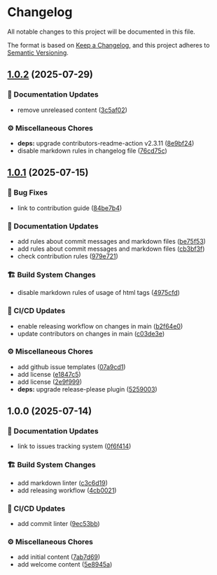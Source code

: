 # Changelog
<!-- markdownlint-disable MD024 -->

All notable changes to this project will be documented in this file.

The format is based on [Keep a Changelog](https://keepachangelog.com/en/1.1.0/),
and this project adheres to [Semantic Versioning](https://semver.org/spec/v2.0.0.html).

## [1.0.2](https://github.com/rmarting/innersource-for-newbies/compare/v1.0.1...v1.0.2) (2025-07-29)


### 📝 Documentation Updates

* remove unreleased content ([3c5af02](https://github.com/rmarting/innersource-for-newbies/commit/3c5af02d533fda3b631b11564bfd33ca26bfb268))


### ⚙️ Miscellaneous Chores

* **deps:** upgrade contributors-readme-action v2.3.11 ([8e9bf24](https://github.com/rmarting/innersource-for-newbies/commit/8e9bf24760387f6c60c4df5cc9b682e352f6277f))
* disable markdown rules in changelog file ([76cd75c](https://github.com/rmarting/innersource-for-newbies/commit/76cd75cad6907e57356abd72344f6d24583935e3))

## [1.0.1](https://github.com/rmarting/innersource-for-newbies/compare/v1.0.0...v1.0.1) (2025-07-15)


### 🐛 Bug Fixes

* link to contribution guide ([84be7b4](https://github.com/rmarting/innersource-for-newbies/commit/84be7b430ea3f11bd048da79d8764d03d84ab684))


### 📝 Documentation Updates

* add rules about commit messages and markdown files ([be75f53](https://github.com/rmarting/innersource-for-newbies/commit/be75f53a54f6b2c19decf910c8f1b6f73a99a37e))
* add rules about commit messages and markdown files ([cb3bf3f](https://github.com/rmarting/innersource-for-newbies/commit/cb3bf3fd1c378d808c8daa63f7f0a9752d5bc0a8))
* check contribution rules ([979e721](https://github.com/rmarting/innersource-for-newbies/commit/979e72180a9c403c13fe63cfcc7366d98180b4ff))


### 🏗️ Build System Changes

* disable markdown rules of usage of html tags ([4975cfd](https://github.com/rmarting/innersource-for-newbies/commit/4975cfd45593f73a41834a576de954db78aec3f3))


### 👷 CI/CD Updates

* enable releasing workflow on changes in main ([b2f64e0](https://github.com/rmarting/innersource-for-newbies/commit/b2f64e06852ccf0c5b9b4bb6f858696b4beb66cc))
* update contributors on changes in main ([c03de3e](https://github.com/rmarting/innersource-for-newbies/commit/c03de3ef426c89033fc4c77d4a2b5b17da0d0ebf))


### ⚙️ Miscellaneous Chores

* add github issue templates ([07a9cd1](https://github.com/rmarting/innersource-for-newbies/commit/07a9cd10b99fa7fefa028eda042dc7799a93e1dc))
* add license ([e1847c5](https://github.com/rmarting/innersource-for-newbies/commit/e1847c574e237dc6e4ffe9f291a0aa330e67a2c6))
* add license ([2e9f999](https://github.com/rmarting/innersource-for-newbies/commit/2e9f9999d89f40dbe67d497a7fe598ccd95e5ba8))
* **deps:** upgrade release-please plugin ([5259003](https://github.com/rmarting/innersource-for-newbies/commit/5259003088cae8481382d911bf8469c380c04395))

## 1.0.0 (2025-07-14)


### 📝 Documentation Updates

* link to issues tracking system ([0f6f414](https://github.com/rmarting/innersource-for-newbies/commit/0f6f414e87567bbb783a3c2b019e1311fc8a6187))


### 🏗️ Build System Changes

* add markdown linter ([c3c6d19](https://github.com/rmarting/innersource-for-newbies/commit/c3c6d19ddbde86d8b81dac53f376d63d994e912c))
* add releasing workflow ([4cb0021](https://github.com/rmarting/innersource-for-newbies/commit/4cb0021cf7bd35afeba52328abe3d9264ee24b32))


### 👷 CI/CD Updates

* add commit linter ([9ec53bb](https://github.com/rmarting/innersource-for-newbies/commit/9ec53bbae4c13462fa9b46b50e5da5624f101505))


### ⚙️ Miscellaneous Chores

* add initial content ([7ab7d69](https://github.com/rmarting/innersource-for-newbies/commit/7ab7d696c3cf4ec4e77d1c0c97c51795c15d6275))
* add welcome content ([5e8945a](https://github.com/rmarting/innersource-for-newbies/commit/5e8945ae1cc6e61cd4026a083e1315cdc95c35c5))
